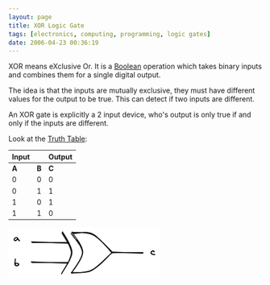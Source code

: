 ```yaml
---
layout: page
title: XOR Logic Gate
tags: [electronics, computing, programming, logic gates]
date: 2006-04-23 00:36:19
---
```


XOR means eXclusive Or.  It is a <a href="/wiki/boolean.html" title="Boolean">Boolean</a> operation which takes binary inputs and combines them for a single digital output.

The idea is that the inputs are mutually exclusive, they must have different values for the output to be true. This can detect if two inputs are different.

An XOR gate is explicitly a 2 input device, who's output is only true if and only if the inputs are different.

Look at the [Truth Table](truth_table.html):

| Input |       | Output |
|-------|-------|--------|
| __A__ | __B__ | __C__  |
|   0   |   0   |    0   |
|   0   |   1   |    1   |
|   1   |   0   |    1   |
|   1   |   1   |    0   |

![XOR Gate](/galleries/xor.excalidraw.png)
